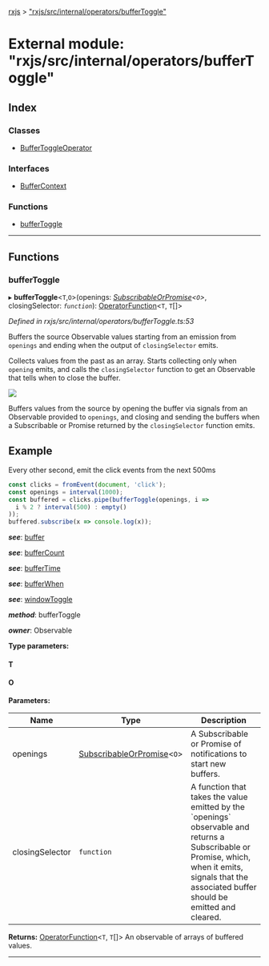 [rxjs](../README.md) > ["rxjs/src/internal/operators/bufferToggle"](../modules/_rxjs_src_internal_operators_buffertoggle_.md)

# External module: "rxjs/src/internal/operators/bufferToggle"

## Index

### Classes

* [BufferToggleOperator](../classes/_rxjs_src_internal_operators_buffertoggle_.buffertoggleoperator.md)

### Interfaces

* [BufferContext](../interfaces/_rxjs_src_internal_operators_buffertoggle_.buffercontext.md)

### Functions

* [bufferToggle](_rxjs_src_internal_operators_buffertoggle_.md#buffertoggle)

---

## Functions

<a id="buffertoggle"></a>

###  bufferToggle

▸ **bufferToggle**<`T`,`O`>(openings: *[SubscribableOrPromise](_rxjs_src_internal_types_.md#subscribableorpromise)<`O`>*, closingSelector: *`function`*): [OperatorFunction](../interfaces/_rxjs_src_internal_types_.operatorfunction.md)<`T`, `T`[]>

*Defined in rxjs/src/internal/operators/bufferToggle.ts:53*

Buffers the source Observable values starting from an emission from `openings` and ending when the output of `closingSelector` emits.

Collects values from the past as an array. Starts collecting only when `opening` emits, and calls the `closingSelector` function to get an Observable that tells when to close the buffer.

![](bufferToggle.png)

Buffers values from the source by opening the buffer via signals from an Observable provided to `openings`, and closing and sending the buffers when a Subscribable or Promise returned by the `closingSelector` function emits.

Example
-------

Every other second, emit the click events from the next 500ms

```javascript
const clicks = fromEvent(document, 'click');
const openings = interval(1000);
const buffered = clicks.pipe(bufferToggle(openings, i =>
  i % 2 ? interval(500) : empty()
));
buffered.subscribe(x => console.log(x));
```

*__see__*: [buffer](_rxjs_src_internal_operators_buffer_.md#buffer)

*__see__*: [bufferCount](_rxjs_src_internal_operators_buffercount_.md#buffercount)

*__see__*: [bufferTime](_rxjs_src_internal_operators_buffertime_.md#buffertime)

*__see__*: [bufferWhen](_rxjs_src_internal_operators_bufferwhen_.md#bufferwhen)

*__see__*: [windowToggle](_rxjs_src_internal_operators_windowtoggle_.md#windowtoggle)

*__method__*: bufferToggle

*__owner__*: Observable

**Type parameters:**

#### T 
#### O 
**Parameters:**

| Name | Type | Description |
| ------ | ------ | ------ |
| openings | [SubscribableOrPromise](_rxjs_src_internal_types_.md#subscribableorpromise)<`O`> |  A Subscribable or Promise of notifications to start new buffers. |
| closingSelector | `function` |  A function that takes the value emitted by the \`openings\` observable and returns a Subscribable or Promise, which, when it emits, signals that the associated buffer should be emitted and cleared. |

**Returns:** [OperatorFunction](../interfaces/_rxjs_src_internal_types_.operatorfunction.md)<`T`, `T`[]>
An observable of arrays of buffered values.

___

